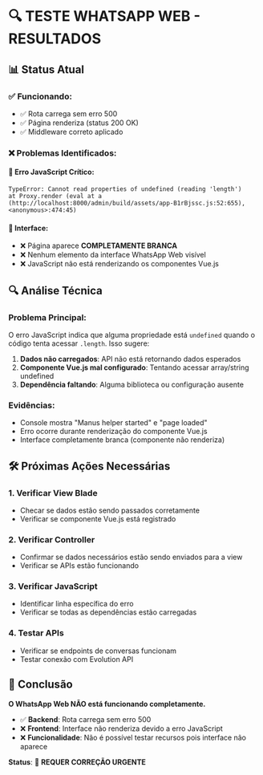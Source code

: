 # 🔍 TESTE WHATSAPP WEB - RESULTADOS

## 📊 **Status Atual**

### ✅ **Funcionando:**
- ✅ Rota carrega sem erro 500
- ✅ Página renderiza (status 200 OK)
- ✅ Middleware correto aplicado

### ❌ **Problemas Identificados:**

#### 🚨 **Erro JavaScript Crítico:**
```
TypeError: Cannot read properties of undefined (reading 'length')
at Proxy.render (eval at a (http://localhost:8000/admin/build/assets/app-B1rBjssc.js:52:655), <anonymous>:474:45)
```

#### 🎨 **Interface:**
- ❌ Página aparece **COMPLETAMENTE BRANCA**
- ❌ Nenhum elemento da interface WhatsApp Web visível
- ❌ JavaScript não está renderizando os componentes Vue.js

## 🔍 **Análise Técnica**

### **Problema Principal:**
O erro JavaScript indica que alguma propriedade está `undefined` quando o código tenta acessar `.length`. Isso sugere:

1. **Dados não carregados**: API não está retornando dados esperados
2. **Componente Vue.js mal configurado**: Tentando acessar array/string undefined
3. **Dependência faltando**: Alguma biblioteca ou configuração ausente

### **Evidências:**
- Console mostra "Manus helper started" e "page loaded"
- Erro ocorre durante renderização do componente Vue.js
- Interface completamente branca (componente não renderiza)

## 🛠️ **Próximas Ações Necessárias**

### 1. **Verificar View Blade**
- Checar se dados estão sendo passados corretamente
- Verificar se componente Vue.js está registrado

### 2. **Verificar Controller**
- Confirmar se dados necessários estão sendo enviados para a view
- Verificar se APIs estão funcionando

### 3. **Verificar JavaScript**
- Identificar linha específica do erro
- Verificar se todas as dependências estão carregadas

### 4. **Testar APIs**
- Verificar se endpoints de conversas funcionam
- Testar conexão com Evolution API

## 📝 **Conclusão**

**O WhatsApp Web NÃO está funcionando completamente.**

- ✅ **Backend**: Rota carrega sem erro 500
- ❌ **Frontend**: Interface não renderiza devido a erro JavaScript
- ❌ **Funcionalidade**: Não é possível testar recursos pois interface não aparece

**Status**: 🔴 **REQUER CORREÇÃO URGENTE**


